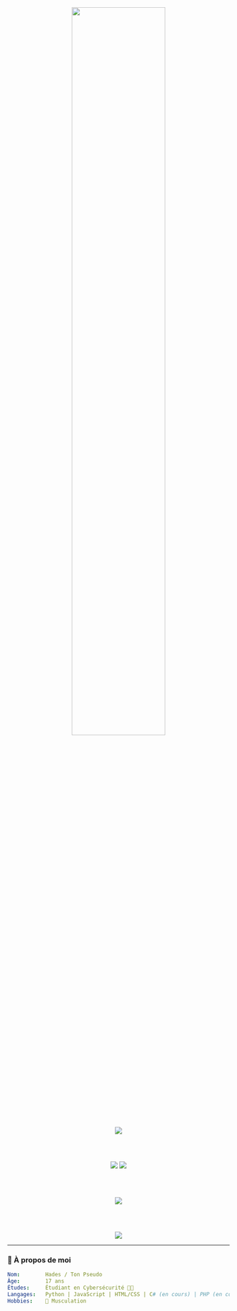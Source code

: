 <div align="center">
  
  <img src="https://readme-typing-svg.demolab.com/?font=Fira+Code&pause=1000&color=0AFFEF&center=true&random=true&lines=Étudiant+en+CyberSécurité;+17+ans+%F0%9F%91%A8%F0%9F%94%AB;+Python,+JS,+HTML/CSS+%E2%9C%94;%26+Apprend+C%23+et+PHP" width="65%"/>

  <br>

  <img src="https://skillicons.dev/icons?i=python,js,html,css,php,cs,github" />

  <br><br>

  <img src="https://github-readme-stats.vercel.app/api?username=tonpseudo&show_icons=true&theme=radical&hide_border=true" />
  <img src="https://github-readme-stats.vercel.app/api/top-langs/?username=tonpseudo&layout=compact&theme=radical&hide_border=true" />

  <br><br>

  <img src="https://github-profile-trophy.vercel.app/?username=tonpseudo&theme=dracula&margin-w=15&no-frame=true" />

  <br><br>

  <img src="https://github-readme-activity-graph.vercel.app/graph?username=tonpseudo&theme=react-dark&hide_border=true&area=true" />

</div>

---

### 🧠 À propos de moi

```yaml
Nom:        Hades / Ton Pseudo
Âge:        17 ans
Études:     Étudiant en Cybersécurité 🧑‍💻
Langages:   Python | JavaScript | HTML/CSS | C# (en cours) | PHP (en cours)
Hobbies:    💪 Musculation
